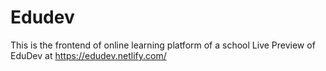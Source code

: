 # Edudev
This is the frontend of online learning platform of a school
Live Preview of EduDev at https://edudev.netlify.com/
